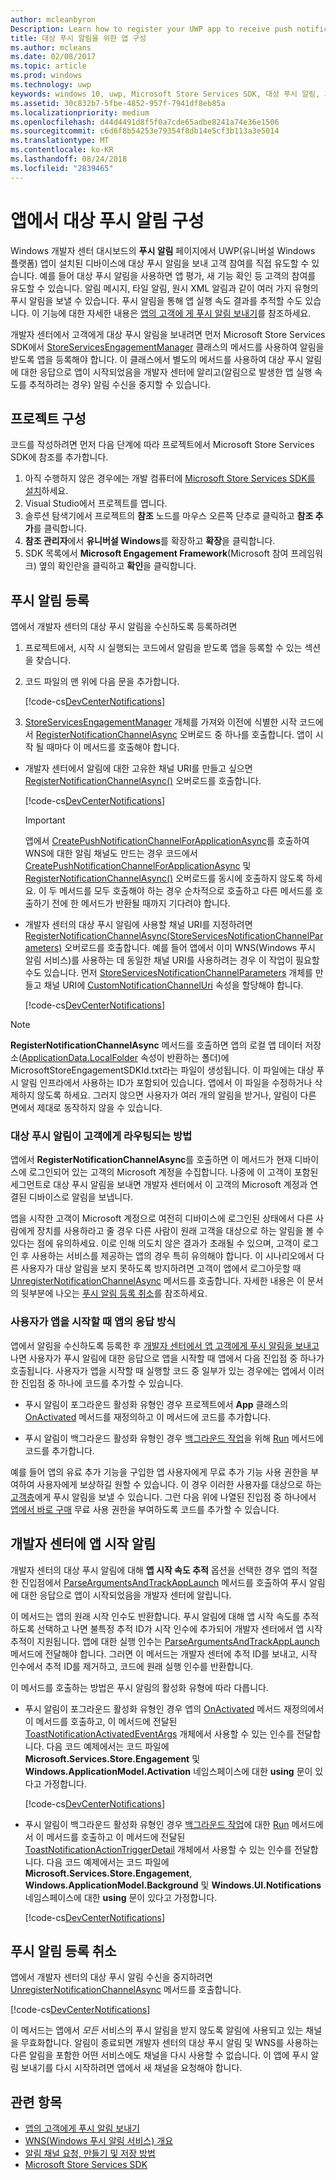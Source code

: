 ```yaml
---
author: mcleanbyron
Description: Learn how to register your UWP app to receive push notifications that you send from Windows Dev Center.
title: 대상 푸시 알림을 위한 앱 구성
ms.author: mcleans
ms.date: 02/08/2017
ms.topic: article
ms.prod: windows
ms.technology: uwp
keywords: windows 10, uwp, Microsoft Store Services SDK, 대상 푸시 알림, 개발자 센터
ms.assetid: 30c832b7-5fbe-4852-957f-7941df8eb85a
ms.localizationpriority: medium
ms.openlocfilehash: d44d4491d8f5f0a7cde65adbe8241a74e36e1506
ms.sourcegitcommit: c6d6f8b54253e79354f8db14e5cf3b113a3e5014
ms.translationtype: MT
ms.contentlocale: ko-KR
ms.lasthandoff: 08/24/2018
ms.locfileid: "2839465"
---
```

# <a name="configure-your-app-for-targeted-push-notifications"></a>앱에서 대상 푸시 알림 구성

Windows 개발자 센터 대시보드의 **푸시 알림** 페이지에서 UWP(유니버설 Windows 플랫폼) 앱이 설치된 디바이스에 대상 푸시 알림을 보내 고객 참여를 직접 유도할 수 있습니다. 예를 들어 대상 푸시 알림을 사용하면 앱 평가, 새 기능 확인 등 고객의 참여를 유도할 수 있습니다. 알림 메시지, 타일 알림, 원시 XML 알림과 같이 여러 가지 유형의 푸시 알림을 보낼 수 있습니다. 푸시 알림을 통해 앱 실행 속도 결과를 추적할 수도 있습니다. 이 기능에 대한 자세한 내용은 [앱의 고객에 게 푸시 알림 보내기](../publish/send-push-notifications-to-your-apps-customers.md)를 참조하세요.

개발자 센터에서 고객에게 대상 푸시 알림을 보내려면 먼저 Microsoft Store Services SDK에서 [StoreServicesEngagementManager](https://docs.microsoft.com/uwp/api/microsoft.services.store.engagement.storeservicesengagementmanager) 클래스의 메서드를 사용하여 알림을 받도록 앱을 등록해야 합니다. 이 클래스에서 별도의 메서드를 사용하여 대상 푸시 알림에 대한 응답으로 앱이 시작되었음을 개발자 센터에 알리고(알림으로 발생한 앱 실행 속도를 추적하려는 경우) 알림 수신을 중지할 수 있습니다.

## <a name="configure-your-project"></a>프로젝트 구성

코드를 작성하려면 먼저 다음 단계에 따라 프로젝트에서 Microsoft Store Services SDK에 참조를 추가합니다.

1. 아직 수행하지 않은 경우에는 개발 컴퓨터에 [Microsoft Store Services SDK를 설치](microsoft-store-services-sdk.md#install-the-sdk)하세요. 
2. Visual Studio에서 프로젝트를 엽니다.
3. 솔루션 탐색기에서 프로젝트의 **참조** 노드를 마우스 오른쪽 단추로 클릭하고 **참조 추가**를 클릭합니다.
4. **참조 관리자**에서 **유니버설 Windows**를 확장하고 **확장**을 클릭합니다.
5. SDK 목록에서 **Microsoft Engagement Framework**(Microsoft 참여 프레임워크) 옆의 확인란을 클릭하고 **확인**을 클릭합니다.

## <a name="register-for-push-notifications"></a>푸시 알림 등록

앱에서 개발자 센터의 대상 푸시 알림을 수신하도록 등록하려면

1. 프로젝트에서, 시작 시 실행되는 코드에서 알림을 받도록 앱을 등록할 수 있는 섹션을 찾습니다.
2. 코드 파일의 맨 위에 다음 문을 추가합니다.

    [!code-cs[DevCenterNotifications](./code/StoreSDKSamples/cs/DevCenterNotifications.cs#EngagementNamespace)]

3. [StoreServicesEngagementManager](https://docs.microsoft.com/uwp/api/microsoft.services.store.engagement.storeservicesengagementmanager) 개체를 가져와 이전에 식별한 시작 코드에서 [RegisterNotificationChannelAsync](https://docs.microsoft.com/uwp/api/microsoft.services.store.engagement.storeservicesengagementmanager.registernotificationchannelasync) 오버로드 중 하나를 호출합니다. 앱이 시작 될 때마다 이 메서드를 호출해야 합니다.

  * 개발자 센터에서 알림에 대한 고유한 채널 URI를 만들고 싶으면 [RegisterNotificationChannelAsync()](https://docs.microsoft.com/uwp/api/microsoft.services.store.engagement.storeservicesengagementmanager.registernotificationchannelasync) 오버로드를 호출합니다.

      [!code-cs[DevCenterNotifications](./code/StoreSDKSamples/cs/DevCenterNotifications.cs#RegisterNotificationChannelAsync1)]
      > [!IMPORTANT]
      > 앱에서 [CreatePushNotificationChannelForApplicationAsync](https://docs.microsoft.com/uwp/api/windows.networking.pushnotifications.pushnotificationchannelmanager.createpushnotificationchannelforapplicationasync)를 호출하여 WNS에 대한 알림 채널도 만드는 경우 코드에서 [CreatePushNotificationChannelForApplicationAsync](https://docs.microsoft.com/uwp/api/windows.networking.pushnotifications.pushnotificationchannelmanager.createpushnotificationchannelforapplicationasync) 및 [RegisterNotificationChannelAsync()](https://docs.microsoft.com/uwp/api/microsoft.services.store.engagement.storeservicesengagementmanager.registernotificationchannelasync) 오버로드를 동시에 호출하지 않도록 하세요. 이 두 메서드를 모두 호출해야 하는 경우 순차적으로 호출하고 다른 메서드를 호출하기 전에 한 메서드가 반환될 때까지 기다려야 합니다.

  * 개발자 센터의 대상 푸시 알림에 사용할 채널 URI를 지정하려면 [RegisterNotificationChannelAsync(StoreServicesNotificationChannelParameters)](https://docs.microsoft.com/uwp/api/microsoft.services.store.engagement.storeservicesengagementmanager.registernotificationchannelasync) 오버로드를 호출합니다. 예를 들어 앱에서 이미 WNS(Windows 푸시 알림 서비스)를 사용하는 데 동일한 채널 URI를 사용하려는 경우 이 작업이 필요할 수도 있습니다. 먼저 [StoreServicesNotificationChannelParameters](https://docs.microsoft.com/uwp/api/microsoft.services.store.engagement.storeservicesnotificationchannelparameters) 개체를 만들고 채널 URI에 [CustomNotificationChannelUri](https://docs.microsoft.com/uwp/api/microsoft.services.store.engagement.storeservicesnotificationchannelparameters.customnotificationchanneluri) 속성을 할당해야 합니다.

      [!code-cs[DevCenterNotifications](./code/StoreSDKSamples/cs/DevCenterNotifications.cs#RegisterNotificationChannelAsync2)]

> [!NOTE]
> **RegisterNotificationChannelAsync** 메서드를 호출하면 앱의 로컬 앱 데이터 저장소([ApplicationData.LocalFolder](https://docs.microsoft.com/uwp/api/Windows.Storage.ApplicationData.LocalFolder) 속성이 반환하는 폴더)에 MicrosoftStoreEngagementSDKId.txt라는 파일이 생성됩니다. 이 파일에는 대상 푸시 알림 인프라에서 사용하는 ID가 포함되어 있습니다. 앱에서 이 파일을 수정하거나 삭제하지 않도록 하세요. 그러지 않으면 사용자가 여러 개의 알림을 받거나, 알림이 다른 면에서 제대로 동작하지 않을 수 있습니다.

<span id="notification-customers" />

### <a name="how-targeted-push-notifications-are-routed-to-customers"></a>대상 푸시 알림이 고객에게 라우팅되는 방법

앱에서 **RegisterNotificationChannelAsync**를 호출하면 이 메서드가 현재 디바이스에 로그인되어 있는 고객의 Microsoft 계정을 수집합니다. 나중에 이 고객이 포함된 세그먼트로 대상 푸시 알림을 보내면 개발자 센터에서 이 고객의 Microsoft 계정과 연결된 디바이스로 알림을 보냅니다.

앱을 시작한 고객이 Microsoft 계정으로 여전히 디바이스에 로그인된 상태에서 다른 사람에게 장치를 사용하라고 줄 경우 다른 사람이 원래 고객을 대상으로 하는 알림을 볼 수 있다는 점에 유의하세요. 이로 인해 의도치 않은 결과가 초래될 수 있으며, 고객이 로그인 후 사용하는 서비스를 제공하는 앱의 경우 특히 유의해야 합니다. 이 시나리오에서 다른 사용자가 대상 알림을 보지 못하도록 방지하려면 고객이 앱에서 로그아웃할 때 [UnregisterNotificationChannelAsync](https://docs.microsoft.com/uwp/api/microsoft.services.store.engagement.storeservicesengagementmanager.unregisternotificationchannelasync) 메서드를 호출합니다. 자세한 내용은 이 문서의 뒷부분에 나오는 [푸시 알림 등록 취소](#unregister)를 참조하세요.

### <a name="how-your-app-responds-when-the-user-launches-your-app"></a>사용자가 앱을 시작할 때 앱의 응답 방식

앱에서 알림을 수신하도록 등록한 후 [개발자 센터에서 앱 고객에게 푸시 알림을 보내고](../publish/send-push-notifications-to-your-apps-customers.md) 나면 사용자가 푸시 알림에 대한 응답으로 앱을 시작할 때 앱에서 다음 진입점 중 하나가 호출됩니다. 사용자가 앱을 시작할 때 실행할 코드 중 일부가 있는 경우에는 앱에서 이러한 진입점 중 하나에 코드를 추가할 수 있습니다.

  * 푸시 알림이 포그라운드 활성화 유형인 경우 프로젝트에서 **App** 클래스의 [OnActivated](https://docs.microsoft.com/uwp/api/windows.ui.xaml.application.onactivated) 메서드를 재정의하고 이 메서드에 코드를 추가합니다.

  * 푸시 알림이 백그라운드 활성화 유형인 경우 [백그라운드 작업](../launch-resume/support-your-app-with-background-tasks.md)을 위해 [Run](https://docs.microsoft.com/uwp/api/windows.applicationmodel.background.ibackgroundtask.run) 메서드에 코드를 추가합니다.

예를 들어 앱의 유료 추가 기능을 구입한 앱 사용자에게 무료 추가 기능 사용 권한을 부여하여 사용자에게 보상하길 원할 수 있습니다. 이 경우 이러한 사용자를 대상으로 하는 [고객층](../publish/create-customer-segments.md)에게 푸시 알림을 보낼 수 있습니다. 그런 다음 위에 나열된 진입점 중 하나에서 [앱에서 바로 구매](in-app-purchases-and-trials.md) 무료 사용 권한을 부여하도록 코드를 추가할 수 있습니다.

## <a name="notify-dev-center-of-your-app-launch"></a>개발자 센터에 앱 시작 알림

개발자 센터의 대상 푸시 알림에 대해 **앱 시작 속도 추적** 옵션을 선택한 경우 앱의 적절한 진입점에서 [ParseArgumentsAndTrackAppLaunch](https://docs.microsoft.com/uwp/api/microsoft.services.store.engagement.storeservicesengagementmanager.parseargumentsandtrackapplaunch) 메서드를 호출하여 푸시 알림에 대한 응답으로 앱이 시작되었음을 개발자 센터에 알립니다.

이 메서드는 앱의 원래 시작 인수도 반환합니다. 푸시 알림에 대해 앱 시작 속도를 추적하도록 선택하고 나면 불특정 추적 ID가 시작 인수에 추가되어 개발자 센터에서 앱 시작 추적이 지원됩니다. 앱에 대한 실행 인수는 [ParseArgumentsAndTrackAppLaunch](https://docs.microsoft.com/uwp/api/microsoft.services.store.engagement.storeservicesengagementmanager.parseargumentsandtrackapplaunch) 메서드에 전달해야 합니다. 그러면 이 메서드는 개발자 센터에 추적 ID를 보내고, 시작 인수에서 추적 ID를 제거하고, 코드에 원래 실행 인수를 반환합니다.

이 메서드를 호출하는 방법은 푸시 알림의 활성화 유형에 따라 다릅니다.

* 푸시 알림이 포그라운드 활성화 유형인 경우 앱의 [OnActivated](https://docs.microsoft.com/uwp/api/windows.ui.xaml.application.onactivated) 메서드 재정의에서 이 메서드를 호출하고, 이 메서드에 전달된 [ToastNotificationActivatedEventArgs](https://docs.microsoft.com/uwp/api/Windows.ApplicationModel.Activation.ToastNotificationActivatedEventArgs) 개체에서 사용할 수 있는 인수를 전달합니다. 다음 코드 예제에서는 코드 파일에 **Microsoft.Services.Store.Engagement** 및 **Windows.ApplicationModel.Activation** 네임스페이스에 대한 **using** 문이 있다고 가정합니다.

  [!code-cs[DevCenterNotifications](./code/StoreSDKSamples/cs/App.xaml.cs#OnActivated)]

* 푸시 알림이 백그라운드 활성화 유형인 경우 [백그라운드 작업](../launch-resume/support-your-app-with-background-tasks.md)에 대한 [Run](https://docs.microsoft.com/uwp/api/windows.applicationmodel.background.ibackgroundtask.run) 메서드에서 이 메서드를 호출하고 이 메서드에 전달된 [ToastNotificationActionTriggerDetail](https://docs.microsoft.com/uwp/api/Windows.UI.Notifications.ToastNotificationActionTriggerDetail) 개체에서 사용할 수 있는 인수를 전달합니다. 다음 코드 예제에서는 코드 파일에 **Microsoft.Services.Store.Engagement**, **Windows.ApplicationModel.Background** 및 **Windows.UI.Notifications** 네임스페이스에 대한 **using** 문이 있다고 가정합니다.

  [!code-cs[DevCenterNotifications](./code/StoreSDKSamples/cs/DevCenterNotifications.cs#Run)]

<span id="unregister" />

## <a name="unregister-for-push-notifications"></a>푸시 알림 등록 취소

앱에서 개발자 센터의 대상 푸시 알림 수신을 중지하려면 [UnregisterNotificationChannelAsync](https://docs.microsoft.com/uwp/api/microsoft.services.store.engagement.storeservicesengagementmanager.unregisternotificationchannelasync) 메서드를 호출합니다.

[!code-cs[DevCenterNotifications](./code/StoreSDKSamples/cs/DevCenterNotifications.cs#UnregisterNotificationChannelAsync)]

이 메서드는 앱에서 *모든* 서비스의 푸시 알림을 받지 않도록 알림에 사용되고 있는 채널을 무효화합니다. 알림이 종료되면 개발자 센터의 대상 푸시 알림 및 WNS를 사용하는 다른 알림을 포함한 어떤 서비스에도 채널을 다시 사용할 수 없습니다. 이 앱에 푸시 알림 보내기를 다시 시작하려면 앱에서 새 채널을 요청해야 합니다.

## <a name="related-topics"></a>관련 항목

* [앱의 고객에게 푸시 알림 보내기](../publish/send-push-notifications-to-your-apps-customers.md)
* [WNS(Windows 푸시 알림 서비스) 개요](https://docs.microsoft.com/windows/uwp/design/shell/tiles-and-notifications/windows-push-notification-services--wns--overview)
* [알림 채널 요청, 만들기 및 저장 방법](https://docs.microsoft.com/previous-versions/windows/apps/hh868221(v=win.10))
* [Microsoft Store Services SDK](https://docs.microsoft.com/windows/uwp/monetize/microsoft-store-services-sdk)

